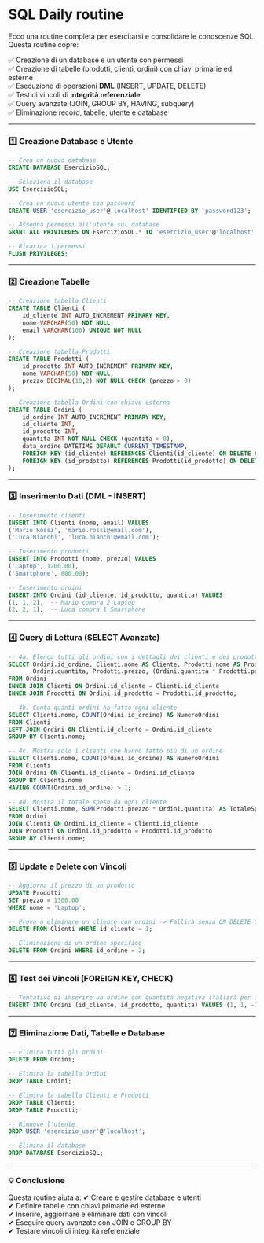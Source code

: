 # SQL Daily routine

Ecco una routine completa per esercitarsi e consolidare le conoscenze SQL. Questa routine copre:  

✅ Creazione di un database e un utente con permessi  
✅ Creazione di tabelle (prodotti, clienti, ordini) con chiavi primarie ed esterne  
✅ Esecuzione di operazioni **DML** (INSERT, UPDATE, DELETE)  
✅ Test di vincoli di **integrità referenziale**  
✅ Query avanzate (JOIN, GROUP BY, HAVING, subquery)  
✅ Eliminazione record, tabelle, utente e database  

---

### **1️⃣ Creazione Database e Utente**

```sql
-- Crea un nuovo database
CREATE DATABASE EsercizioSQL;

-- Seleziona il database
USE EsercizioSQL;

-- Crea un nuovo utente con password
CREATE USER 'esercizio_user'@'localhost' IDENTIFIED BY 'password123';

-- Assegna permessi all'utente sul database
GRANT ALL PRIVILEGES ON EsercizioSQL.* TO 'esercizio_user'@'localhost';

-- Ricarica i permessi
FLUSH PRIVILEGES;
```

---

### **2️⃣ Creazione Tabelle**

```sql
-- Creazione tabella Clienti
CREATE TABLE Clienti (
    id_cliente INT AUTO_INCREMENT PRIMARY KEY,
    nome VARCHAR(50) NOT NULL,
    email VARCHAR(100) UNIQUE NOT NULL
);

-- Creazione tabella Prodotti
CREATE TABLE Prodotti (
    id_prodotto INT AUTO_INCREMENT PRIMARY KEY,
    nome VARCHAR(50) NOT NULL,
    prezzo DECIMAL(10,2) NOT NULL CHECK (prezzo > 0)
);

-- Creazione tabella Ordini con chiave esterna
CREATE TABLE Ordini (
    id_ordine INT AUTO_INCREMENT PRIMARY KEY,
    id_cliente INT,
    id_prodotto INT,
    quantita INT NOT NULL CHECK (quantita > 0),
    data_ordine DATETIME DEFAULT CURRENT_TIMESTAMP,
    FOREIGN KEY (id_cliente) REFERENCES Clienti(id_cliente) ON DELETE CASCADE,
    FOREIGN KEY (id_prodotto) REFERENCES Prodotti(id_prodotto) ON DELETE CASCADE
);
```

---

### **3️⃣ Inserimento Dati (DML - INSERT)**

```sql
-- Inserimento clienti
INSERT INTO Clienti (nome, email) VALUES 
('Mario Rossi', 'mario.rossi@email.com'),
('Luca Bianchi', 'luca.bianchi@email.com');

-- Inserimento prodotti
INSERT INTO Prodotti (nome, prezzo) VALUES 
('Laptop', 1200.00),
('Smartphone', 800.00);

-- Inserimento ordini
INSERT INTO Ordini (id_cliente, id_prodotto, quantita) VALUES 
(1, 1, 2),  -- Mario compra 2 Laptop
(2, 2, 1);  -- Luca compra 1 Smartphone
```

---

### **4️⃣ Query di Lettura (SELECT Avanzate)**

```sql
-- 4a. Elenca tutti gli ordini con i dettagli dei clienti e dei prodotti
SELECT Ordini.id_ordine, Clienti.nome AS Cliente, Prodotti.nome AS Prodotto, 
       Ordini.quantita, Prodotti.prezzo, (Ordini.quantita * Prodotti.prezzo) AS Totale
FROM Ordini
INNER JOIN Clienti ON Ordini.id_cliente = Clienti.id_cliente
INNER JOIN Prodotti ON Ordini.id_prodotto = Prodotti.id_prodotto;

-- 4b. Conta quanti ordini ha fatto ogni cliente
SELECT Clienti.nome, COUNT(Ordini.id_ordine) AS NumeroOrdini
FROM Clienti
LEFT JOIN Ordini ON Clienti.id_cliente = Ordini.id_cliente
GROUP BY Clienti.nome;

-- 4c. Mostra solo i clienti che hanno fatto più di un ordine
SELECT Clienti.nome, COUNT(Ordini.id_ordine) AS NumeroOrdini
FROM Clienti
JOIN Ordini ON Clienti.id_cliente = Ordini.id_cliente
GROUP BY Clienti.nome
HAVING COUNT(Ordini.id_ordine) > 1;

-- 4d. Mostra il totale speso da ogni cliente
SELECT Clienti.nome, SUM(Prodotti.prezzo * Ordini.quantita) AS TotaleSpeso
FROM Ordini
JOIN Clienti ON Ordini.id_cliente = Clienti.id_cliente
JOIN Prodotti ON Ordini.id_prodotto = Prodotti.id_prodotto
GROUP BY Clienti.nome;
```

---

### **5️⃣ Update e Delete con Vincoli**

```sql
-- Aggiorna il prezzo di un prodotto
UPDATE Prodotti 
SET prezzo = 1300.00 
WHERE nome = 'Laptop';

-- Prova a eliminare un cliente con ordini -> Fallirà senza ON DELETE CASCADE
DELETE FROM Clienti WHERE id_cliente = 1;

-- Eliminazione di un ordine specifico
DELETE FROM Ordini WHERE id_ordine = 2;
```

---

### **6️⃣ Test dei Vincoli (FOREIGN KEY, CHECK)**

```sql
-- Tentativo di inserire un ordine con quantità negativa (fallirà per il CHECK)
INSERT INTO Ordini (id_cliente, id_prodotto, quantita) VALUES (1, 1, -1);
```

---

### **7️⃣ Eliminazione Dati, Tabelle e Database**

```sql
-- Elimina tutti gli ordini
DELETE FROM Ordini;

-- Elimina la tabella Ordini
DROP TABLE Ordini;

-- Elimina la tabella Clienti e Prodotti
DROP TABLE Clienti;
DROP TABLE Prodotti;

-- Rimuove l'utente
DROP USER 'esercizio_user'@'localhost';

-- Elimina il database
DROP DATABASE EsercizioSQL;
```

---

### **💡 Conclusione**

Questa routine aiuta a:
✔ Creare e gestire database e utenti  
✔ Definire tabelle con chiavi primarie ed esterne  
✔ Inserire, aggiornare e eliminare dati con vincoli  
✔ Eseguire query avanzate con JOIN e GROUP BY  
✔ Testare vincoli di integrità referenziale  

